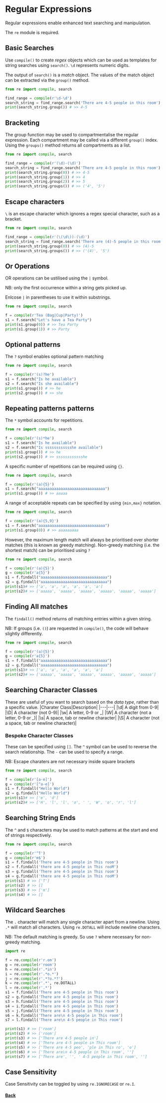 # Regular Expressions

Regular expressions enable enhanced text searching and manipulation. 

The ```re``` module is required.

## Basic Searches
Use ```compile()``` to create _regex_ objects which can be used as templates for string searches using ```search()```. ```\d``` represents numeric digits. 

The output of ```search()``` is a _match_ object. The values of the match object can be extracted via the ```group()``` method.
```python
from re import compile, search

find_range = compile(r'\d-\d')
search_string = find_range.search('There are 4-5 people in this room')
print(search_string.group()) # >> 4-5
```

## Bracketing
The group function may be used to compartmentalise the regular expression. Each compartment may be called via a different ```group()``` index. Using the ```groups()``` method returns all compartments as a list.
```python
from re import compile, search

find_range = compile(r'(\d)-(\d)')
search_string = find_range.search('There are 4-5 people in this room')
print(search_string.group(0)) # >> 4-5
print(search_string.group(1)) # >> 4
print(search_string.group(2)) # >> 5
print(search_string.groups()) # >> ('4', '5')
```

## Escape characters
```\``` is an escape character which ignores a regex special character, such as a bracket.
```python
from re import compile, search

find_range = compile(r'(\(\d\))-(\d)')
search_string = find_range.search('There are (4)-5 people in this room')
print(search_string.group(0)) # >> (4)-5
print(search_string.groups()) # >> ('(4)', '5')
```

## Or Operations
OR operations can be ustilised using the ```|``` symbol. 

NB: only the first occurrence within a string gets picked up.

Enlcose ```|``` in parentheses to use it within substrings.
```python
from re import compile, search

f = compile(r'Tea (Bag|Cup|Party)')
s1 = f.search("Let's have a Tea Party")
print(s1.group(0)) # >> Tea Party
print(s1.group(1)) # >> Party
```

## Optional patterns
The ```?``` symbol enables optional pattern matching

```python
from re import compile, search

f = compile(r'(s)?he')
s1 = f.search("Is he available")
s2 = f.search("Is she available")
print(s1.group()) # >> he 
print(s2.group()) # >> she
```

## Repeating patterns patterns
The ```*``` symbol accounts for repetitions.
```python
from re import compile, search

f = compile(r'(s)*he')
s1 = f.search("Is he available")
s2 = f.search("Is sssssssssssshe available")
print(s1.group()) # >> he 
print(s2.group()) # >> sssssssssssshe
```

A specific number of repetitions can be required using ```{}```.
```python
from re import compile, search

f = compile(r'(a){5}')
s1 = f.search("aaaaaaaaaaaaaaaaaaaaaaaaaaaaaa")
print(s1.group()) # >> aaaaa
```
A range of acceptable repeats can be specified by using ```{min,max}``` notation. 
```python
from re import compile, search

f = compile(r'(a){5,9}')
s1 = f.search("aaaaaaaaaaaaaaaaaaaaaaaaaaaaaa")
print(s1.group(0)) # >> aaaaaaaaa
```
However, the maximum length match will always be prioritised over shorter matches (this is known as greedy matching). Non-greedy matching (i.e. the shortest match) can be prioritised using ```?``` 
```python
from re import compile, search

f = compile(r'(a){5}')
g = compile(r'a{5}')
s1 = f.findall("aaaaaaaaaaaaaaaaaaaaaaaaaaaaaa")
s2 = g.findall("aaaaaaaaaaaaaaaaaaaaaaaaaaaaaa")
print(s1)# >> ['a', 'a', 'a', 'a', 'a', 'a']
print(s2)# >> ['aaaaa', 'aaaaa', 'aaaaa', 'aaaaa', 'aaaaa', 'aaaaa']
```

## Finding All matches
The ```findall()``` method returns _all_ matching entries within a given string. 

NB: If groups (i.e. ```()```) are requested in ```compile()```, the code will behave slightly differently.
```python
from re import compile, search

f = compile(r'(a){5}')
g = compile(r'a{5}')
s1 = f.findall("aaaaaaaaaaaaaaaaaaaaaaaaaaaaaa")
s2 = g.findall("aaaaaaaaaaaaaaaaaaaaaaaaaaaaaa")
print(s1)# >> ['a', 'a', 'a', 'a', 'a', 'a']
print(s2)# >> ['aaaaa', 'aaaaa', 'aaaaa', 'aaaaa', 'aaaaa', 'aaaaa']
```

## Searching Character Classes
These are useful of you want to search based on the _data type_, rather than a specific value.
|Charater Class|Description|
|---|---|
|\d| A digit from 0-9|
|\D| A character (not 0-9)|
|\w| A letter, 0-9 or _|
|\W| A character (not a letter, 0-9 or _)|
|\s| A space, tab or newline character|
|\S| A character (not a space, tab or newline character)|

### Bespoke Character Classes
These can be specified using ```[]```. The ```^``` symbol can be used to reverse the search relationship. The ```-``` can be used to specify a range. 

NB: Escape charaters are not necessary inside square brackets
```python
from re import compile, search

f = compile(r'[a-e]')
g = compile(r'[^a-e]')
s1 = f.findall("Hello World")
s2 = g.findall("Hello World")
print(s1)# >> ['e', 'd']
print(s2)# >> ['H', 'l', 'l', 'o', ' ', 'W', 'o', 'r', 'l']
```

## Searching String Ends
The ```^``` and ```$``` characters may be used to match patterns at the start and end of strings respectively.
```python
from re import compile, search

f = compile(r'^T')
g = compile(r'm$')
s1 = f.findall('There are 4-5 people in This room')
s2 = f.findall('there are 4-5 people in This rooM')
s3 = g.findall('There are 4-5 people in This room')
s4 = g.findall('there are 4-5 people in This rooM')
print(s1) # >> ['T']
print(s2) # >> []
print(s3) # >> ['m']
print(s4) # >> []
```

## Wildcard Searches
The ```.``` character will match any single character apart from a newline. Using ```.*``` will match all characters. Using ```re.DOTALL``` will include newline characters.

NB: The default matching is greedy. So use ```?``` where necessary for non-greedy matching.
```python
import re

f = re.compile(r'r.om')
g = re.compile(r'room')
h = re.compile(r'.*in')
i = re.compile(r'.*o.*')
j = re.compile(r'.*?o.*?')
k = re.compile(r'.*', re.DOTALL)
l = re.compile(r'.*')
s1 = f.findall('There are 4-5 people in This room')
s2 = g.findall('There are 4-5 people in This room')
s3 = h.findall('There are 4-5 people in This room')
s4 = i.findall('There are 4-5 people in This room')
s5 = j.findall('There are 4-5 people in This room')
s6 = k.findall('There are\n 4-5 people in This room')
s7 = l.findall('There are\n 4-5 people in This room')

print(s1) # >> ['room']
print(s2) # >> ['room']
print(s3) # >> ['There are 4-5 people in']
print(s4) # >> ['There are 4-5 people in This room']
print(s5) # >> ['There are 4-5 peo', 'ple in This ro', 'o']
print(s6) # >> ['There are\n 4-5 people in This room', '']
print(s7) # >> ['There are', '', ' 4-5 people in This room', '']
```

## Case Sensitivity
Case Sensitivity can be toggled by using ```re.IGNORECASE``` or ```re.I```.


#### [Back](README.md)
